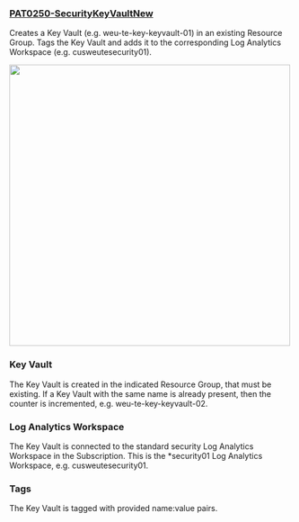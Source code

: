 ### [PAT0250-SecurityKeyVaultNew](https://raw.githubusercontent.com/fbodmer/AzureGovernance/master/PAT0250-SecurityKeyVaultNew.ps1)

Creates a Key Vault (e.g. weu-te-key-keyvault-01) in an existing Resource Group. Tags the Key Vault and adds it to the corresponding Log Analytics Workspace (e.g. cusweutesecurity01).

<img src="https://github.com/fbodmer/AzureGovernance/wiki/Runbooks/PAT0250.png" width="500">

### Key Vault
The Key Vault is created in the indicated Resource Group, that must be existing. If a Key Vault with the same name is already present, then the counter is incremented, e.g. weu-te-key-keyvault-02.

### Log Analytics Workspace
The Key Vault is connected to the standard security Log Analytics Workspace in the Subscription. This is the *security01 Log Analytics Workspace, e.g. cusweutesecurity01.

### Tags
The Key Vault is tagged with provided name:value pairs.